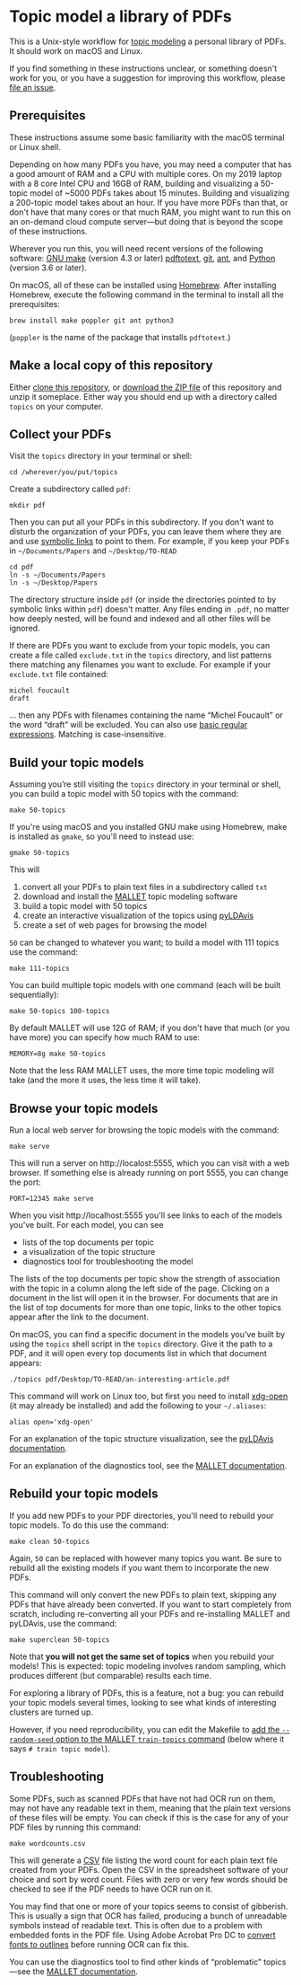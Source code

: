 # Topic model a library of PDFs

This is a Unix-style workflow for [topic modeling](https://www.youtube.com/watch?v=gN2x_KjJI1o) a personal library
of PDFs. It should work on macOS and Linux.

If you find something in these instructions unclear, or something
doesn't work for you, or you have a suggestion for improving this
workflow, please [file an issue](https://github.com/rybesh/topics/issues).

## Prerequisites

These instructions assume some basic familiarity with the macOS
terminal or Linux shell.

Depending on how many PDFs you have, you may need a computer that has
a good amount of RAM and a CPU with multiple cores. On my 2019 laptop
with a 8 core Intel CPU and 16GB of RAM, building and visualizing a
50-topic model of ~5000 PDFs takes about 15 minutes. Building and
visualizing a 200-topic model takes about an hour. If you have more
PDFs than that, or don't have that many cores or that much RAM, you
might want to run this on an on-demand cloud compute server—but doing
that is beyond the scope of these instructions.

Wherever you run this, you will need recent versions of the following
software: [GNU make](https://www.gnu.org/software/make/) (version 4.3 or later) [pdftotext](https://en.wikipedia.org/wiki/Pdftotext),
[git](https://git-scm.com), [ant](https://ant.apache.org), and [Python](https://www.python.org) (version 3.6 or later).

On macOS, all of these can be installed using [Homebrew](https://brew.sh). After
installing Homebrew, execute the following command in the terminal to
install all the prerequisites:

```
brew install make poppler git ant python3
```

(`poppler` is the name of the package that installs `pdftotext`.)

## Make a local copy of this repository

Either [clone this repository](https://docs.github.com/en/github/creating-cloning-and-archiving-repositories/cloning-a-repository), or [download the ZIP file](https://github.com/rybesh/topics/archive/main.zip) of
this repository and unzip it someplace. Either way you should end up
with a directory called `topics` on your computer.

## Collect your PDFs

Visit the `topics` directory in your terminal or shell:

```
cd /wherever/you/put/topics
```

Create a subdirectory called `pdf`:

```
mkdir pdf
```

Then you can put all your PDFs in this subdirectory. If you don't want
to disturb the organization of your PDFs, you can leave them where
they are and use [symbolic links](https://wiki.debian.org/SymLink) to point to them. For example, if
you keep your PDFs in `~/Documents/Papers` and `~/Desktop/TO-READ`

```
cd pdf
ln -s ~/Documents/Papers
ln -s ~/Desktop/Papers
```

The directory structure inside `pdf` (or inside the directories
pointed to by symbolic links within `pdf`) doesn't matter. Any files
ending in `.pdf`, no matter how deeply nested, will be found and
indexed and all other files will be ignored.

If there are PDFs you want to exclude from your topic models, you can
create a file called `exclude.txt` in the `topics` directory, and list
patterns there matching any filenames you want to exclude. For example
if your `exclude.txt` file contained:

```
michel foucault
draft
```

… then any PDFs with filenames containing the name “Michel Foucault”
or the word “draft” will be excluded. You can also use [basic regular
expressions](https://www.gnu.org/software/grep/manual/html_node/Basic-vs-Extended.html). Matching is case-insensitive.

## Build your topic models

Assuming you’re still visiting the `topics` directory in your terminal
or shell, you can build a topic model with 50 topics with the command:

```
make 50-topics
```

If you're using macOS and you installed GNU make using Homebrew, make
is installed as `gmake`, so you'll need to instead use:

```
gmake 50-topics
```

This will

1. convert all your PDFs to plain text files in a subdirectory called `txt`
1. download and install the [MALLET](http://mallet.cs.umass.edu/) topic modeling software
1. build a topic model with 50 topics
1. create an interactive visualization of the topics using [pyLDAvis](https://github.com/bmabey/pyLDAvis)
1. create a set of web pages for browsing the model

`50` can be changed to whatever you want; to build a model with 111
topics use the command:

```
make 111-topics
```

You can build multiple topic models with one command (each will be
built sequentially):

```
make 50-topics 100-topics
```

By default MALLET will use 12G of RAM; if you don't have that much (or
you have more) you can specify how much RAM to use:

```
MEMORY=8g make 50-topics
```

Note that the less RAM MALLET uses, the more time topic modeling will
take (and the more it uses, the less time it will take).

## Browse your topic models

Run a local web server for browsing the topic models with the command:

```
make serve
```

This will run a server on http://localost:5555, which you can visit
with a web browser. If something else is already running on port 5555,
you can change the port:

```
PORT=12345 make serve
```

When you visit http://localhost:5555 you'll see links to each of the
models you've built. For each model, you can see

* lists of the top documents per topic
* a visualization of the topic structure
* diagnostics tool for troubleshooting the model

The lists of the top documents per topic show the strength of
association with the topic in a column along the left side of the
page. Clicking on a document in the list will open it in the
browser. For documents that are in the list of top documents for more
than one topic, links to the other topics appear after the link to the
document.

On macOS, you can find a specific document in the models you've built
by using the `topics` shell script in the `topics` directory. Give it
the path to a PDF, and it will open every top documents list in which
that document appears:

```
./topics pdf/Desktop/TO-READ/an-interesting-article.pdf
```

This command will work on Linux too, but first you need to install
[xdg-open](https://linux.die.net/man/1/xdg-open) (it may already be installed) and add the following to
your `~/.aliases`:

```
alias open='xdg-open'
```

For an explanation of the topic structure visualization, see the
[pyLDAvis documentation](https://pyldavis.readthedocs.io/en/latest/readme.html#usage).

For an explanation of the diagnostics tool, see the [MALLET
documentation](http://mallet.cs.umass.edu/diagnostics.php).

## Rebuild your topic models

If you add new PDFs to your PDF directories, you'll need to rebuild
your topic models. To do this use the command:

```
make clean 50-topics
```

Again, `50` can be replaced with however many topics you want. Be sure
to rebuild all the existing models if you want them to incorporate the
new PDFs.

This command will only convert the new PDFs to plain text, skipping any
PDFs that have already been converted. If you want to start completely
from scratch, including re-converting all your PDFs and re-installing
MALLET and pyLDAvis, use the command:

```
make superclean 50-topics
```

Note that **you will not get the same set of topics** when you rebuild
your models! This is expected: topic modeling involves random
sampling, which produces different (but comparable) results each time.

For exploring a library of PDFs, this is a feature, not a bug: you can rebuild your topic models several times, looking to see what kinds of interesting clusters are turned up.

However, if you need reproducibility, you can edit the Makefile to
[add the `--random-seed` option to the MALLET `train-topics`
command](https://stackoverflow.com/questions/18050891/bin-mallet-train-topics-getting-different-results-at-every-instance) (below where it says `# train topic model`).

## Troubleshooting

Some PDFs, such as scanned PDFs that have not had OCR run on them, may
not have any readable text in them, meaning that the plain text
versions of these files will be empty. You can check if this is the
case for any of your PDF files by running this command:

```
make wordcounts.csv
```

This will generate a [CSV](https://simple.wikipedia.org/wiki/Comma-separated_values) file listing the word count for each
plain text file created from your PDFs. Open the CSV in the
spreadsheet software of your choice and sort by word count. Files with
zero or very few words should be checked to see if the PDF needs to
have OCR run on it.

You may find that one or more of your topics seems to consist of
gibberish. This is usually a sign that OCR has failed, producing a
bunch of unreadable symbols instead of readable text. This is often
due to a problem with embedded fonts in the PDF file. Using Adobe
Acrobat Pro DC to [convert fonts to outlines](https://www.copperbottomdesign.com/blog/converting-fonts-to-outlines) before running OCR
can fix this.

You can use the diagnostics tool to find other kinds of “problematic”
topics—see the [MALLET documentation](http://mallet.cs.umass.edu/diagnostics.php).
